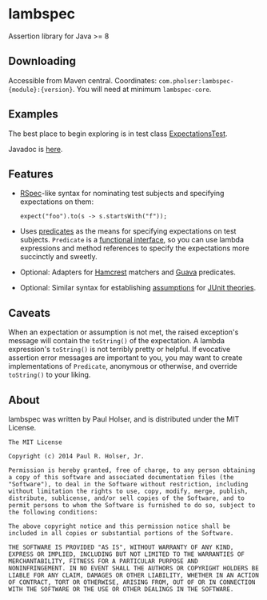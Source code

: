 # lambspec

Assertion library for Java >= 8


## Downloading

Accessible from Maven central. Coordinates: `com.pholser:lambspec-{module}:{version}`.
You will need at minimum `lambspec-core`.


## Examples

The best place to begin exploring is in test class
[ExpectationsTest](https://github.com/pholser/lambspec/blob/master/core/src/test/java/com/pholser/lambspec/ExpectationsTest.java).

Javadoc is [here](http://pholser.github.io/lambspec/).


## Features

* [RSpec](http://rspec.info/)-like syntax for nominating test subjects
and specifying expectations on them:

    `expect("foo").to(s -> s.startsWith("f"));`

* Uses [predicates](http://download.java.net/jdk8/docs/api/java/util/function/Predicate.html)
as the means for specifying expectations on test subjects. `Predicate` is a
[functional interface](http://download.java.net/jdk8/docs/api/java/lang/FunctionalInterface.html),
so you can use lambda expressions and method references to specify the
expectations more succinctly and sweetly.

* Optional: Adapters for [Hamcrest](http://hamcrest.org/JavaHamcrest/)
matchers and [Guava](https://code.google.com/p/guava-libraries/) predicates.

* Optional: Similar syntax for establishing
[assumptions](https://github.com/junit-team/junit/wiki/Assumptions-with-assume)
for [JUnit theories](http://junit.org).


## Caveats

When an expectation or assumption is not met, the raised exception's message will
contain the `toString()` of the expectation. A lambda expression's `toString()`
is not terribly pretty or helpful. If evocative assertion error messages are
important to you, you may want to create implementations of `Predicate`,
anonymous or otherwise, and override `toString()` to your liking.

## About

lambspec was written by Paul Holser, and is distributed under the MIT License.

    The MIT License

    Copyright (c) 2014 Paul R. Holser, Jr.

    Permission is hereby granted, free of charge, to any person obtaining
    a copy of this software and associated documentation files (the
    "Software"), to deal in the Software without restriction, including
    without limitation the rights to use, copy, modify, merge, publish,
    distribute, sublicense, and/or sell copies of the Software, and to
    permit persons to whom the Software is furnished to do so, subject to
    the following conditions:

    The above copyright notice and this permission notice shall be
    included in all copies or substantial portions of the Software.

    THE SOFTWARE IS PROVIDED "AS IS", WITHOUT WARRANTY OF ANY KIND,
    EXPRESS OR IMPLIED, INCLUDING BUT NOT LIMITED TO THE WARRANTIES OF
    MERCHANTABILITY, FITNESS FOR A PARTICULAR PURPOSE AND
    NONINFRINGEMENT. IN NO EVENT SHALL THE AUTHORS OR COPYRIGHT HOLDERS BE
    LIABLE FOR ANY CLAIM, DAMAGES OR OTHER LIABILITY, WHETHER IN AN ACTION
    OF CONTRACT, TORT OR OTHERWISE, ARISING FROM, OUT OF OR IN CONNECTION
    WITH THE SOFTWARE OR THE USE OR OTHER DEALINGS IN THE SOFTWARE.
